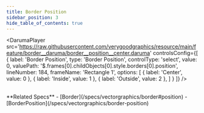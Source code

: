 ```yaml
---
title: Border Position
sidebar_position: 3
hide_table_of_contents: true
---
```


<DarumaPlayer
  src='https://raw.githubusercontent.com/verygoodgraphics/resource/main/feature/border__daruma/border__position__center.daruma'
  controlsConfig={[
    {
      label:  'Border Position',
      type: 'Border Position',
      controlType: 'select',
      value: 0,
      valuePath: '$.frames[0].childObjects[0].style.borders[0].position',
      lineNumber: 184,
      frameName: 'Rectangle 1',
      options: [
        {
          label: 'Center',
          value: 0
        },
        {
          label: 'Inside',
          value: 1
        },
        {
          label: 'Outside',
          value: 2
        },
      ]
    }
  ]}
/>

<br />
**Related Specs**
- [Border](/specs/vectorgraphics/border#position)
- [BorderPosition](/specs/vectorgraphics/border-position)
